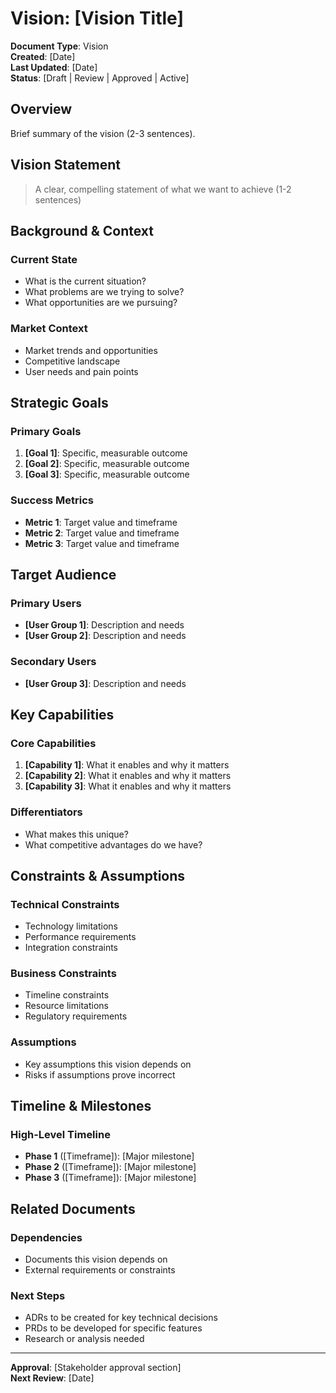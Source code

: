 # Vision: [Vision Title]

**Document Type**: Vision  
**Created**: [Date]  
**Last Updated**: [Date]  
**Status**: [Draft | Review | Approved | Active]  

## Overview

Brief summary of the vision (2-3 sentences).

## Vision Statement

> A clear, compelling statement of what we want to achieve (1-2 sentences)

## Background & Context

### Current State
- What is the current situation?
- What problems are we trying to solve?
- What opportunities are we pursuing?

### Market Context
- Market trends and opportunities
- Competitive landscape
- User needs and pain points

## Strategic Goals

### Primary Goals
1. **[Goal 1]**: Specific, measurable outcome
2. **[Goal 2]**: Specific, measurable outcome
3. **[Goal 3]**: Specific, measurable outcome

### Success Metrics
- **Metric 1**: Target value and timeframe
- **Metric 2**: Target value and timeframe
- **Metric 3**: Target value and timeframe

## Target Audience

### Primary Users
- **[User Group 1]**: Description and needs
- **[User Group 2]**: Description and needs

### Secondary Users
- **[User Group 3]**: Description and needs

## Key Capabilities

### Core Capabilities
1. **[Capability 1]**: What it enables and why it matters
2. **[Capability 2]**: What it enables and why it matters
3. **[Capability 3]**: What it enables and why it matters

### Differentiators
- What makes this unique?
- What competitive advantages do we have?

## Constraints & Assumptions

### Technical Constraints
- Technology limitations
- Performance requirements
- Integration constraints

### Business Constraints
- Timeline constraints
- Resource limitations
- Regulatory requirements

### Assumptions
- Key assumptions this vision depends on
- Risks if assumptions prove incorrect

## Timeline & Milestones

### High-Level Timeline
- **Phase 1** ([Timeframe]): [Major milestone]
- **Phase 2** ([Timeframe]): [Major milestone]
- **Phase 3** ([Timeframe]): [Major milestone]

## Related Documents

### Dependencies
- Documents this vision depends on
- External requirements or constraints

### Next Steps
- ADRs to be created for key technical decisions
- PRDs to be developed for specific features
- Research or analysis needed

---

**Approval**: [Stakeholder approval section]  
**Next Review**: [Date]